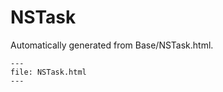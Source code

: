 
# NSTask

Automatically generated from Base/NSTask.html.

``` {raw} html
---
file: NSTask.html
---
```
